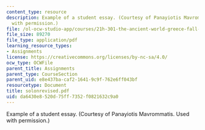 ```yaml
---
content_type: resource
description: Example of a student essay. (Courtesy of Panayiotis Mavrommatis. Used
  with permission.)
file: /ol-ocw-studio-app/courses/21h-301-the-ancient-world-greece-fall-2004/da6430e8520d75ff7352f0821632c9a0_solonrevised.pdf
file_size: 89270
file_type: application/pdf
learning_resource_types:
- Assignments
license: https://creativecommons.org/licenses/by-nc-sa/4.0/
ocw_type: OCWFile
parent_title: Assignments
parent_type: CourseSection
parent_uid: e8e437ba-caf2-1641-9c9f-762e6ff043bf
resourcetype: Document
title: solonrevised.pdf
uid: da6430e8-520d-75ff-7352-f0821632c9a0
---
```

Example of a student essay. (Courtesy of Panayiotis Mavrommatis. Used with permission.)